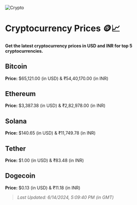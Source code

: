 
![Crypto](https://www.techguide.com.au/wp-content/uploads/2020/11/crypto3.jpeg)

# Cryptocurrency Prices 🪙📈

#### Get the latest cryptocurrency prices in USD and INR for top 5 cryptocurrencies.

## Bitcoin

**Price:** $65,121.00 (in USD) & ₹54,40,170.00 (in INR)

## Ethereum

**Price:** $3,387.38 (in USD) & ₹2,82,978.00 (in INR)

## Solana

**Price:** $140.65 (in USD) & ₹11,749.78 (in INR)

## Tether

**Price:** $1.00 (in USD) & ₹83.48 (in INR)

## Dogecoin

**Price:** $0.13 (in USD) & ₹11.18 (in INR)

> _Last Updated: 6/14/2024, 5:09:40 PM (in GMT)_
